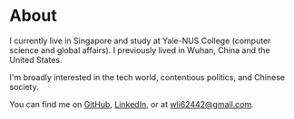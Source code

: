 # About

I currently live in Singapore and study at Yale-NUS College (computer science and global affairs). I previously lived in Wuhan, China and the United States.

I'm broadly interested in the tech world, contentious politics, and Chinese society.

You can find me on 
[GitHub](https://github.com/wli-linda), 
[LinkedIn](https://www.linkedin.com/in/wandanli/), 
or at [wli62442@gmail.com](mailto:wli62442@gmail.com).